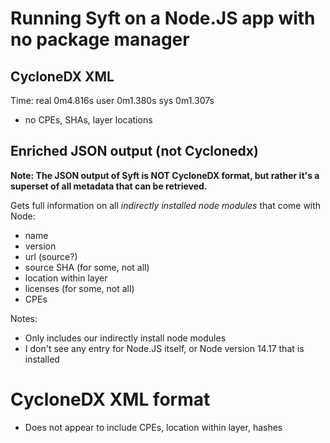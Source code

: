 # Running Syft on a Node.JS app with no package manager

## CycloneDX XML
Time:
real    0m4.816s
user    0m1.380s
sys     0m1.307s

* no CPEs, SHAs, layer locations

## Enriched JSON output (not Cyclonedx)
**Note: The JSON output of Syft is NOT CycloneDX format, but rather
it's a superset of all metadata that can be retrieved.**

Gets full information on all *indirectly installed node modules* that come with Node:
* name
* version
* url (source?)
* source SHA (for some, not all)
* location within layer
* licenses (for some, not all)
* CPEs

Notes:
* Only includes our indirectly install node modules
* I don't see any entry for Node.JS itself, or Node version 14.17 that is installed

# CycloneDX XML format
* Does not appear to include CPEs, location within layer, hashes
